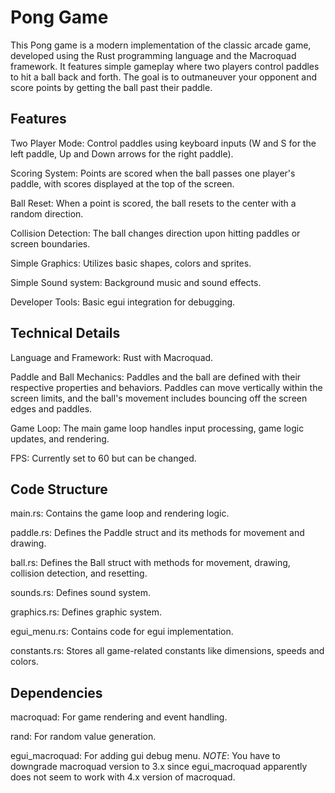 # Pong Game

This Pong game is a modern implementation of the classic arcade game, developed using the Rust programming language and the Macroquad framework. It features simple gameplay where two players control paddles to hit a ball back and forth. The goal is to outmaneuver your opponent and score points by getting the ball past their paddle.

## Features

Two Player Mode: Control paddles using keyboard inputs (W and S for the left paddle, Up and Down arrows for the right paddle).

Scoring System: Points are scored when the ball passes one player's paddle, with scores displayed at the top of the screen.

Ball Reset: When a point is scored, the ball resets to the center with a random direction.

Collision Detection: The ball changes direction upon hitting paddles or screen boundaries.

Simple Graphics: Utilizes basic shapes, colors and sprites.

Simple Sound system: Background music and sound effects.

Developer Tools: Basic egui integration for debugging.

## Technical Details

Language and Framework: Rust with Macroquad.

Paddle and Ball Mechanics: Paddles and the ball are defined with their respective properties and behaviors. Paddles can move vertically within the screen limits, and the ball's movement includes bouncing off the screen edges and paddles.

Game Loop: The main game loop handles input processing, game logic updates, and rendering.

FPS: Currently set to 60 but can be changed.

## Code Structure

main.rs: Contains the game loop and rendering logic.

paddle.rs: Defines the Paddle struct and its methods for movement and drawing.

ball.rs: Defines the Ball struct with methods for movement, drawing, collision detection, and resetting.

sounds.rs: Defines sound system.

graphics.rs: Defines graphic system.

egui_menu.rs: Contains code for egui implementation.

constants.rs: Stores all game-related constants like dimensions, speeds and colors.

## Dependencies

macroquad: For game rendering and event handling.

rand: For random value generation.

egui_macroquad: For adding gui debug menu. *NOTE*: You have to downgrade macroquad version to 3.x since egui_macroquad apparently does not seem to work with 4.x version of macroquad.

